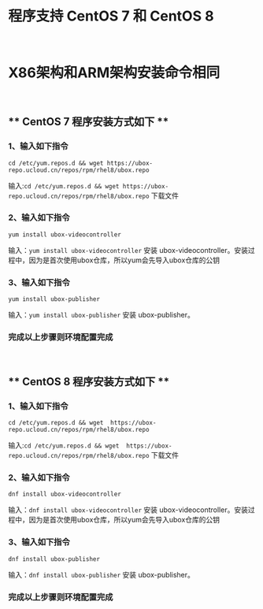 # 程序支持 CentOS 7 和 CentOS 8
&nbsp;
# X86架构和ARM架构安装命令相同
&nbsp;
## ** CentOS 7 程序安装方式如下 **

###  **1、输入如下指令**
    cd /etc/yum.repos.d && wget https://ubox-repo.ucloud.cn/repos/rpm/rhel8/ubox.repo

输入:`cd /etc/yum.repos.d && wget https://ubox-repo.ucloud.cn/repos/rpm/rhel8/ubox.repo`  下载文件                        

###  **2、输入如下指令**
    yum install ubox-videocontroller

输入：`yum install ubox-videocontroller` 安装 ubox-videocontroller。安装过程中，因为是首次使用ubox仓库，所以yum会先导入ubox仓库的公钥

###  **3、输入如下指令**
    yum install ubox-publisher

输入：`yum install ubox-publisher` 安装 ubox-publisher。

### **完成以上步骤则环境配置完成**

&nbsp;
&nbsp;
&nbsp;

## ** CentOS 8 程序安装方式如下 **

###  **1、输入如下指令**
    cd /etc/yum.repos.d && wget  https://ubox-repo.ucloud.cn/repos/rpm/rhel8/ubox.repo

输入:`cd /etc/yum.repos.d && wget  https://ubox-repo.ucloud.cn/repos/rpm/rhel8/ubox.repo`  下载文件                        

###  **2、输入如下指令**
    dnf install ubox-videocontroller

输入：`dnf install ubox-videocontroller` 安装 ubox-videocontroller。安装过程中，因为是首次使用ubox仓库，所以yum会先导入ubox仓库的公钥

###  **3、输入如下指令**
    dnf install ubox-publisher

输入：`dnf install ubox-publisher` 安装 ubox-publisher。

### **完成以上步骤则环境配置完成**